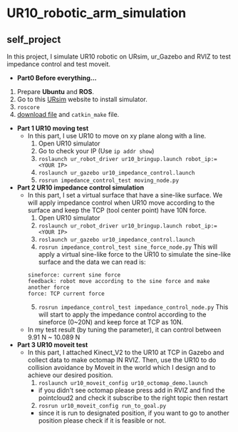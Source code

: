 # UR10_robotic_arm_simulation
## self_project

In this project, I simulate UR10 robotic on URsim, ur_Gazebo and RVIZ to test impedance control and test moveit.
- **Part0 Before everything...**
1. Prepare **Ubuntu** and **ROS**.
2. Go to this [URsim](https://www.universal-robots.com/download/?option=77050#section41511) website to install simulator.
3. ```roscore```
4. [download file](https://drive.google.com/file/d/1AuNgwq2Hneshwn6qzMy3e9v8-j8I9Aeq/view?usp=sharing) and ```catkin_make``` file.
- **Part 1 UR10 moving test**  
  - In this part, I use UR10 to move on xy plane along with a line.  
    1. Open UR10 simulator
    2. Go to check your IP (Use ```ip addr show```)
    3. ```roslaunch ur_robot_driver ur10_bringup.launch robot_ip:=<YOUR IP>```
    4. ```roslaunch ur_gazebo ur10_impedance_control.launch```
    5. ```rosrun impedance_control_test moving_node.py```
- **Part 2 UR10 impedance control simulation**  
  - In this part, I set a virtual surface that have a sine-like surface. We will apply impedance control when UR10 move according to the surface and keep the TCP (tool center point) have 10N force.
    1. Open UR10 simulator
    2. ```roslaunch ur_robot_driver ur10_bringup.launch robot_ip:=<YOUR IP>```
    3. ```roslaunch ur_gazebo ur10_impedance_control.launch```
    4. ```rosrun impedance_control_test sine_force_node.py``` This will apply a virtual sine-like force to the UR10 to simulate the sine-like surface and the data we can read is:  
    ```
    sineforce: current sine force
    feedback: robot move according to the sine force and make another force
    force: TCP current force
    ```
    5. ```rosrun impedance_control_test impedance_control_node.py``` This will start to apply the impedance control according to the sineforce (0~20N) and keep force at TCP as 10N.
  - In my test result (by tuning the parameter), it can control between 9.91 N ~ 10.089 N  
- **Part 3 UR10 moveit test**  
  - In this part, I attached Kinect_V2 to the UR10 at TCP in Gazebo and collect data to make octomap IN RVIZ. Then, use the UR10 to do collision avoidance by Moveit in the world which I design and to achieve our desired position.
    1. ```roslaunch ur10_moveit_config ur10_octomap_demo.launch```
      - if you didn't see octomap please press add in RVIZ and find the pointcloud2 and check it subscribe to the right topic then restart
    2. ```rosrun ur10_moveit_config run_to_goal.py```
      - since it is run to designated position, if you want to go to another position please check if it is feasible or not.
    
